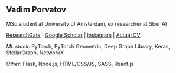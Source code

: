 ## Vadim Porvatov

MSc student at University of Amsterdam, ex researcher at Sber AI

[ResearchGate](https://www.researchgate.net/profile/Vadim-Porvatov) | [Google Scholar](https://scholar.google.com/citations?user=PaH-exwAAAAJ&hl=en) | [Instagram](https://www.instagram.com/stochastic_paws/) | [Actual CV](https://drive.google.com/file/d/1N1YXteiRgP3Rd9ivIaqI427hJGLxDpP9/view?usp=sharing)

*ML stack*: PyTorch, PyTorch Geometric, Deep Graph Library, Keras, StellarGraph, NetworkX

*Other*: Flask, Node.js, HTML/CSS/JS, SASS, React.js

